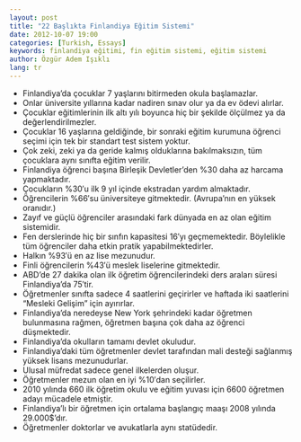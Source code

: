 ```yaml
---
layout: post
title: "22 Başlıkta Finlandiya Eğitim Sistemi"
date: 2012-10-07 19:00
categories: [Turkish, Essays]
keywords: finlandiya eğitimi, fin eğitim sistemi, eğitim sistemi
author: Özgür Adem Işıklı
lang: tr
---
```


- Finlandiya’da çocuklar 7 yaşlarını bitirmeden okula başlamazlar.
- Onlar üniversite yıllarına kadar nadiren sınav olur ya da ev ödevi alırlar.
- Çocuklar eğitimlerinin ilk altı yılı boyunca hiç bir şekilde ölçülmez ya da değerlendirilmezler.
- Çocuklar 16 yaşlarına geldiğinde, bir sonraki eğitim kurumuna öğrenci seçimi için tek bir standart test sistem yoktur.
- Çok zeki, zeki ya da geride kalmış olduklarına bakılmaksızın, tüm çocuklara aynı sınıfta eğitim verilir.
- Finlandiya öğrenci başına Birleşik Devletler’den %30 daha az harcama yapmaktadır.
- Çocukların %30′u ilk 9 yıl içinde ekstradan yardım almaktadır.
- Öğrencilerin %66′su üniversiteye gitmektedir. (Avrupa’nın en yüksek oranıdır.)
- Zayıf ve güçlü öğrenciler arasındaki fark dünyada en az olan eğitim sistemidir.
- Fen derslerinde hiç bir sınfın kapasitesi 16′yı geçmemektedir. Böylelikle tüm öğrenciler daha etkin pratik yapabilmektedirler.
- Halkın %93′ü en az lise mezunudur.
- Finli öğrencilerin %43′ü meslek liselerine gitmektedir.
- ABD’de 27 dakika olan ilk öğretim öğrencilerindeki ders araları süresi Finlandiya’da 75′tir.
- Öğretmenler sınıfta sadece 4 saatlerini geçirirler ve haftada iki saatlerini “Mesleki Gelişim” için ayırırlar.
- Finlandiya’da neredeyse New York şehrindeki kadar öğretmen bulunmasına rağmen, öğretmen başına çok daha az öğrenci düşmektedir.
- Finlandiya’da okulların tamamı devlet okuludur.
- Finlandiya’daki tüm öğretmenler devlet tarafından mali desteği sağlanmış yüksek lisans mezunudurlar.
- Ulusal müfredat sadece genel ilkelerden oluşur.
- Öğretmenler mezun olan en iyi %10′dan seçilirler.
- 2010 yılında 660 ilk öğretim okulu ve eğitim yuvası için 6600 öğretmen adayı mücadele etmiştir.
- Finlandiya’lı bir öğretmen için ortalama başlangıç maaşı 2008 yılında 29.000$’dır.
- Öğretmenler doktorlar ve avukatlarla aynı statüdedir.
